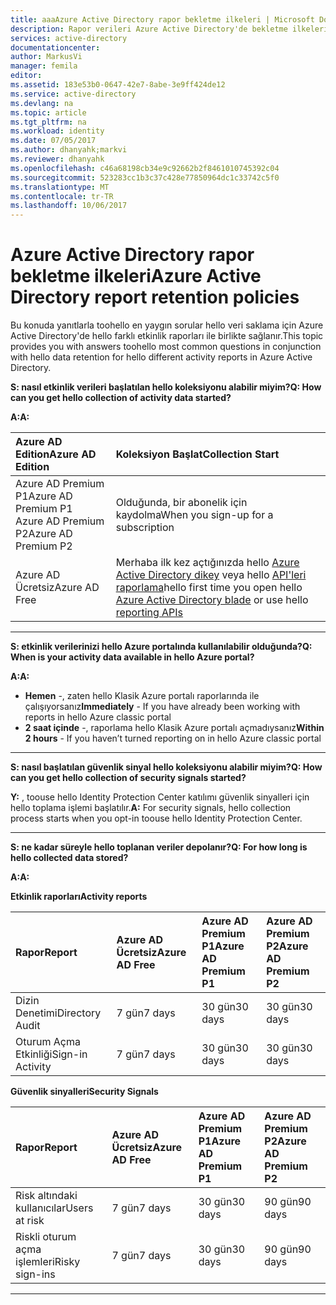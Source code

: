 ```yaml
---
title: aaaAzure Active Directory rapor bekletme ilkeleri | Microsoft Docs
description: Rapor verileri Azure Active Directory'de bekletme ilkeleri
services: active-directory
documentationcenter: 
author: MarkusVi
manager: femila
editor: 
ms.assetid: 183e53b0-0647-42e7-8abe-3e9ff424de12
ms.service: active-directory
ms.devlang: na
ms.topic: article
ms.tgt_pltfrm: na
ms.workload: identity
ms.date: 07/05/2017
ms.author: dhanyahk;markvi
ms.reviewer: dhanyahk
ms.openlocfilehash: c46a68198cb34e9c92662b2f8461010745392c04
ms.sourcegitcommit: 523283cc1b3c37c428e77850964dc1c33742c5f0
ms.translationtype: MT
ms.contentlocale: tr-TR
ms.lasthandoff: 10/06/2017
---
```

# <a name="azure-active-directory-report-retention-policies"></a><span data-ttu-id="11c6f-103">Azure Active Directory rapor bekletme ilkeleri</span><span class="sxs-lookup"><span data-stu-id="11c6f-103">Azure Active Directory report retention policies</span></span>


<span data-ttu-id="11c6f-104">Bu konuda yanıtlarla toohello en yaygın sorular hello veri saklama için Azure Active Directory'de hello farklı etkinlik raporları ile birlikte sağlanır.</span><span class="sxs-lookup"><span data-stu-id="11c6f-104">This topic provides you with answers toohello most common questions in conjunction with hello data retention for hello different activity reports in Azure Active Directory.</span></span> 

<span data-ttu-id="11c6f-105">**S: nasıl etkinlik verileri başlatılan hello koleksiyonu alabilir miyim?**</span><span class="sxs-lookup"><span data-stu-id="11c6f-105">**Q: How can you get hello collection of activity data started?**</span></span>

<span data-ttu-id="11c6f-106">**A:**</span><span class="sxs-lookup"><span data-stu-id="11c6f-106">**A:**</span></span>

| <span data-ttu-id="11c6f-107">Azure AD Edition</span><span class="sxs-lookup"><span data-stu-id="11c6f-107">Azure AD Edition</span></span> | <span data-ttu-id="11c6f-108">Koleksiyon Başlat</span><span class="sxs-lookup"><span data-stu-id="11c6f-108">Collection Start</span></span> |
| :--              | :--   |
| <span data-ttu-id="11c6f-109">Azure AD Premium P1</span><span class="sxs-lookup"><span data-stu-id="11c6f-109">Azure AD Premium P1</span></span> <br /> <span data-ttu-id="11c6f-110">Azure AD Premium P2</span><span class="sxs-lookup"><span data-stu-id="11c6f-110">Azure AD Premium P2</span></span> | <span data-ttu-id="11c6f-111">Olduğunda, bir abonelik için kaydolma</span><span class="sxs-lookup"><span data-stu-id="11c6f-111">When you sign-up for a subscription</span></span> |
| <span data-ttu-id="11c6f-112">Azure AD Ücretsiz</span><span class="sxs-lookup"><span data-stu-id="11c6f-112">Azure AD Free</span></span> | <span data-ttu-id="11c6f-113">Merhaba ilk kez açtığınızda hello [Azure Active Directory dikey](https://ms.portal.azure.com/#blade/Microsoft_AAD_IAM/ActiveDirectoryMenuBlade/Overview) veya hello [API'leri raporlama](https://aka.ms/aadreports)</span><span class="sxs-lookup"><span data-stu-id="11c6f-113">hello first time you open hello [Azure Active Directory blade](https://ms.portal.azure.com/#blade/Microsoft_AAD_IAM/ActiveDirectoryMenuBlade/Overview) or use hello [reporting APIs](https://aka.ms/aadreports)</span></span>  |

---
<span data-ttu-id="11c6f-114">**S: etkinlik verilerinizi hello Azure portalında kullanılabilir olduğunda?**</span><span class="sxs-lookup"><span data-stu-id="11c6f-114">**Q: When is your activity data available in hello Azure portal?**</span></span>

<span data-ttu-id="11c6f-115">**A:**</span><span class="sxs-lookup"><span data-stu-id="11c6f-115">**A:**</span></span>

- <span data-ttu-id="11c6f-116">**Hemen** -, zaten hello Klasik Azure portalı raporlarında ile çalışıyorsanız</span><span class="sxs-lookup"><span data-stu-id="11c6f-116">**Immediately** - If you have already been working with reports in hello Azure classic portal</span></span>
- <span data-ttu-id="11c6f-117">**2 saat içinde** -, raporlama hello Klasik Azure portalı açmadıysanız</span><span class="sxs-lookup"><span data-stu-id="11c6f-117">**Within 2 hours** - If you haven’t turned reporting on  in hello Azure classic portal</span></span>

---
<span data-ttu-id="11c6f-118">**S: nasıl başlatılan güvenlik sinyal hello koleksiyonu alabilir miyim?**</span><span class="sxs-lookup"><span data-stu-id="11c6f-118">**Q: How can you get hello collection of security signals started?**</span></span>  

<span data-ttu-id="11c6f-119">**Y:** , toouse hello Identity Protection Center katılımı güvenlik sinyalleri için hello toplama işlemi başlatılır.</span><span class="sxs-lookup"><span data-stu-id="11c6f-119">**A:** For security signals, hello collection process starts when you opt-in toouse hello Identity Protection Center.</span></span> 


---
<span data-ttu-id="11c6f-120">**S: ne kadar süreyle hello toplanan veriler depolanır?**</span><span class="sxs-lookup"><span data-stu-id="11c6f-120">**Q: For how long is hello collected data stored?**</span></span>

<span data-ttu-id="11c6f-121">**A:**</span><span class="sxs-lookup"><span data-stu-id="11c6f-121">**A:**</span></span>

<span data-ttu-id="11c6f-122">**Etkinlik raporları**</span><span class="sxs-lookup"><span data-stu-id="11c6f-122">**Activity reports**</span></span>    

| <span data-ttu-id="11c6f-123">Rapor</span><span class="sxs-lookup"><span data-stu-id="11c6f-123">Report</span></span>                 | <span data-ttu-id="11c6f-124">Azure AD Ücretsiz</span><span class="sxs-lookup"><span data-stu-id="11c6f-124">Azure AD Free</span></span> | <span data-ttu-id="11c6f-125">Azure AD Premium P1</span><span class="sxs-lookup"><span data-stu-id="11c6f-125">Azure AD Premium P1</span></span> | <span data-ttu-id="11c6f-126">Azure AD Premium P2</span><span class="sxs-lookup"><span data-stu-id="11c6f-126">Azure AD Premium P2</span></span> |
| :--                    | :--           | :--                 | :--                 |
| <span data-ttu-id="11c6f-127">Dizin Denetimi</span><span class="sxs-lookup"><span data-stu-id="11c6f-127">Directory Audit</span></span>        | <span data-ttu-id="11c6f-128">7 gün</span><span class="sxs-lookup"><span data-stu-id="11c6f-128">7 days</span></span>        | <span data-ttu-id="11c6f-129">30 gün</span><span class="sxs-lookup"><span data-stu-id="11c6f-129">30 days</span></span>             | <span data-ttu-id="11c6f-130">30 gün</span><span class="sxs-lookup"><span data-stu-id="11c6f-130">30 days</span></span>             |
| <span data-ttu-id="11c6f-131">Oturum Açma Etkinliği</span><span class="sxs-lookup"><span data-stu-id="11c6f-131">Sign-in Activity</span></span>       | <span data-ttu-id="11c6f-132">7 gün</span><span class="sxs-lookup"><span data-stu-id="11c6f-132">7 days</span></span>        | <span data-ttu-id="11c6f-133">30 gün</span><span class="sxs-lookup"><span data-stu-id="11c6f-133">30 days</span></span>             | <span data-ttu-id="11c6f-134">30 gün</span><span class="sxs-lookup"><span data-stu-id="11c6f-134">30 days</span></span>             |

<span data-ttu-id="11c6f-135">**Güvenlik sinyalleri**</span><span class="sxs-lookup"><span data-stu-id="11c6f-135">**Security Signals**</span></span>

| <span data-ttu-id="11c6f-136">Rapor</span><span class="sxs-lookup"><span data-stu-id="11c6f-136">Report</span></span>         | <span data-ttu-id="11c6f-137">Azure AD Ücretsiz</span><span class="sxs-lookup"><span data-stu-id="11c6f-137">Azure AD Free</span></span> | <span data-ttu-id="11c6f-138">Azure AD Premium P1</span><span class="sxs-lookup"><span data-stu-id="11c6f-138">Azure AD Premium P1</span></span> | <span data-ttu-id="11c6f-139">Azure AD Premium P2</span><span class="sxs-lookup"><span data-stu-id="11c6f-139">Azure AD Premium P2</span></span> |
| :--            | :--           | :--                 | :--                 |
| <span data-ttu-id="11c6f-140">Risk altındaki kullanıcılar</span><span class="sxs-lookup"><span data-stu-id="11c6f-140">Users at risk</span></span>  | <span data-ttu-id="11c6f-141">7 gün</span><span class="sxs-lookup"><span data-stu-id="11c6f-141">7 days</span></span>        | <span data-ttu-id="11c6f-142">30 gün</span><span class="sxs-lookup"><span data-stu-id="11c6f-142">30 days</span></span>             | <span data-ttu-id="11c6f-143">90 gün</span><span class="sxs-lookup"><span data-stu-id="11c6f-143">90 days</span></span>             |
| <span data-ttu-id="11c6f-144">Riskli oturum açma işlemleri</span><span class="sxs-lookup"><span data-stu-id="11c6f-144">Risky sign-ins</span></span> | <span data-ttu-id="11c6f-145">7 gün</span><span class="sxs-lookup"><span data-stu-id="11c6f-145">7 days</span></span>        | <span data-ttu-id="11c6f-146">30 gün</span><span class="sxs-lookup"><span data-stu-id="11c6f-146">30 days</span></span>             | <span data-ttu-id="11c6f-147">90 gün</span><span class="sxs-lookup"><span data-stu-id="11c6f-147">90 days</span></span>             |

---